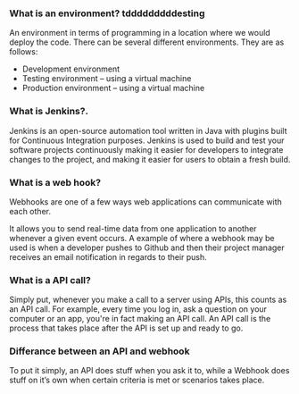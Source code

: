 ### What is an environment? tdddddddddesting
An environment in terms of programming in a location where we would deploy the code. There can be several different environments. They are as follows:

- Development environment
- Testing environment – using a virtual machine
- Production environment – using a virtual machine


### What is Jenkins?.
Jenkins is an open-source automation tool written in Java with plugins built for Continuous Integration purposes. Jenkins is used to build and test your software projects continuously making it easier for developers to integrate changes to the project, and making it easier for users to obtain a fresh build.

### What is a web hook?
Webhooks are one of a few ways web applications can communicate with each other.

It allows you to send real-time data from one application to another whenever a given event occurs. A example of where a webhook may be used is when a developer pushes to Github and then their project manager receives an email notification in regards to their push.

### What is a API call?
Simply put, whenever you make a call to a server using APIs, this counts as an API call. For example, every time you log in, ask a question on your computer or an app, you're in fact making an API call. An API call is the process that takes place after the API is set up and ready to go.

### Differance between an API and webhook
To put it simply, an API does stuff when you ask it to, while a Webhook does stuff on it’s own when certain criteria is met or scenarios takes place. 

